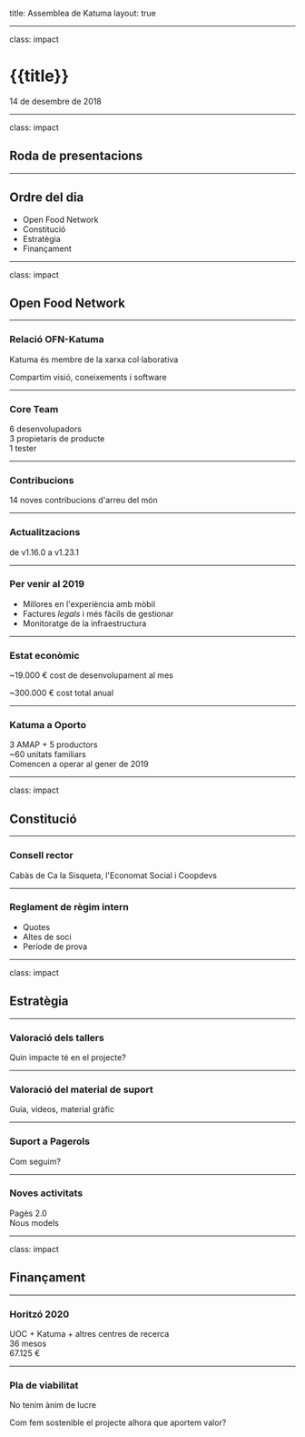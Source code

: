 title: Assemblea de Katuma
layout: true

---

class: impact

# {{title}}
14 de desembre de 2018

---

class: impact

## Roda de presentacions

---

## Ordre del dia

* Open Food Network
* Constitució
* Estratègia
* Finançament

---

class: impact

## Open Food Network

---

### Relació OFN-Katuma

Katuma és membre de la xarxa col·laborativa</br>

Compartim visió, coneixements i software

---

### Core Team

6 desenvolupadors</br>
3 propietaris de producte</br>
1 tester

---

### Contribucions

14 noves contribucions d'arreu del món

---

### Actualitzacions

de v1.16.0 a v1.23.1

---

### Per venir al 2019

* Millores en l'experiència amb mòbil
* Factures *legals* i més fàcils de gestionar
* Monitoratge de la infraestructura

---

### Estat econòmic

~19.000 € cost de desenvolupament al mes</br>

~300.000 € cost total anual

---

### Katuma a Oporto

3 AMAP + 5 productors</br>
~60 unitats familiars</br>
Comencen a operar al gener de 2019

---

class: impact

## Constitució

---

### Consell rector

Cabàs de Ca la Sisqueta, l'Economat Social i Coopdevs

---

### Reglament de règim intern

* Quotes
* Altes de soci
* Període de prova

---

class: impact

## Estratègia

---

### Valoració dels tallers

Quin impacte té en el projecte?

---

### Valoració del material de suport

Guia, videos, material gràfic

---

### Suport a Pagerols

Com seguim?

---

### Noves activitats

Pagès 2.0</br>
Nous models

---

class: impact

## Finançament

---

### Horitzó 2020

UOC + Katuma + altres centres de recerca</br>
36 mesos</br>
67.125 €

---

### Pla de viabilitat

No tenim ànim de lucre</br>

Com fem sostenible el projecte alhora que aportem valor?
